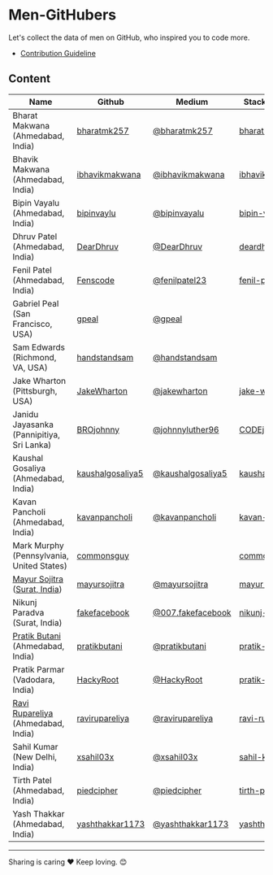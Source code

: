 # Men-GitHubers
Let's collect the data of men on GitHub, who inspired you to code more.

- [Contribution Guideline](https://github.com/pratikbutani/Men-GitHubers/blob/master/Contributing.md)

## Content

Name | Github | Medium | StackOverflow
--- | --- | --- | ---
Bharat Makwana (Ahmedabad, India) | [bharatmk257](https://github.com/bharatmk257) | [@bharatmk257](https://medium.com/@bharatmk257) | [bharatmk257](https://stackoverflow.com/cv/bharatmk257)
Bhavik Makwana (Ahmedabad, India) | [ibhavikmakwana](https://github.com/ibhavikmakwana) | [@ibhavikmakwana](https://medium.com/@ibhavikmakwana) | [ibhavikmakwana](https://stackoverflow.com/users/7652758/ibhavikmakwana)
Bipin Vayalu (Ahmedabad, India) | [bipinvaylu](https://github.com/bipinvaylu) | [@bipinvayalu](https://medium.com/@bipinvayalu) | [bipin-vayalu](https://stackoverflow.com/users/722683/bipin-vayalu)
Dhruv Patel (Ahmedabad, India) | [DearDhruv](https://github.com/DearDhruv) | [@DearDhruv](https://medium.com/@DearDhruv) | [deardhruv](https://stackoverflow.com/users/596566/deardhruv)  
Fenil Patel (Ahmedabad, India) | [Fenscode](https://github.com/Fenscode) | [@fenilpatel23](https://medium.com/@fenilpatel23) | [fenil-patel](https://stackoverflow.com/users/8769330/fenil-patel)
Gabriel Peal (San Francisco, USA) | [gpeal](https://github.com/gpeal) | [@gpeal](https://medium.com/@gpeal)
Sam Edwards (Richmond, VA, USA) | [handstandsam](https://github.com/handstandsam) | [@handstandsam](https://medium.com/@handstandsam)
Jake Wharton (Pittsburgh, USA) | [JakeWharton](https://github.com/JakeWharton) | [@jakewharton](https://medium.com/@jakewharton)  | [jake-wharton](https://stackoverflow.com/users/132047/jake-wharton)
Janidu Jayasanka (Pannipitiya, Sri Lanka) | [BROjohnny](https://github.com/BROjohnny) | [@johnnyluther96](https://medium.com/@johnnyluther96) | [CODEjohnny](https://stackoverflow.com/users/10352327/janidu-jayasanka)
Kaushal Gosaliya (Ahmedabad, India) | [kaushalgosaliya5](https://github.com/kaushalgosaliya5) | [@kaushalgosaliya5](https://medium.com/@kaushalgosaliya5) |[kaushal-gosaliya](https://stackoverflow.com/users/7522273/kaushal-gosaliya?tab=profile)
Kavan Pancholi (Ahmedabad, India) | [kavanpancholi](https://github.com/kavanpancholi) | [@kavanpancholi](https://medium.com/@kavanpancholi) | [kavan-pancholi](https://stackoverflow.com/users/2893123/kavan-pancholi)
Mark Murphy (Pennsylvania, United States) | [commonsguy](https://github.com/commonsguy) |   | [commonsguy](https://stackoverflow.com/users/115145/commonsware)
[Mayur Sojitra](https://www.murait.com/) ([Surat, India](https://goo.gl/maps/hvbHAJekX5ro8Bh48)) | [mayursojitra](https://github.com/mayursojitra) | [@mayursojitra](https://medium.com/@mayursojitra) | [mayur-sojitra](https://stackoverflow.com/users/1865488/mayur-sojitra)
Nikunj Paradva (Surat, India) | [fakefacebook](https://github.com/fakefacebook) | [@007.fakefacebook](https://medium.com/@007.fakefacebook) | [nikunj-paradva](https://stackoverflow.com/users/5773037/nikunj-paradva)
[Pratik Butani](https://pratikbutani.com) (Ahmedabad, India) | [pratikbutani](https://github.com/pratikbutani) | [@pratikbutani](https://medium.com/@pratikbutani) | [pratik-butani](https://stackoverflow.com/users/1318946/pratik-butani)
Pratik Parmar (Vadodara, India) | [HackyRoot](https://github.com/HackyRoot) | [@HackyRoot](https://medium.com/@hackyroot) | [pratik-parmar](https://stackoverflow.com/users/6338733/pratik-parmar)
[Ravi Rupareliya](https://ravirupareliya.com) (Ahmedabad, India) | [ravirupareliya](https://github.com/ravirupareliya) | [@ravirupareliya](https://medium.com/@ravirupareliya) | [ravi-rupareliya](https://stackoverflow.com/users/3134215/ravi-rupareliya)
Sahil Kumar (New Delhi, India) | [xsahil03x](https://github.com/xsahil03x) | [@xsahil03x](https://medium.com/@xsahil03x) | [sahil-kumar](https://stackoverflow.com/users/10036882/sahil-kumar)
Tirth Patel (Ahmedabad, India) | [piedcipher](https://github.com/piedcipher) | [@piedcipher](https://medium.com/@piedcipher) | [tirth-patel](https://stackoverflow.com/users/4593315/tirth-patel)
Yash Thakkar (Ahmedabad, India) | [yashthakkar1173](https://github.com/yashthakkar1173) | [@yashthakkar1173](https://medium.com/@yashthakkar1173) | [yashthakkar1173](https://stackoverflow.com/users/7727376/yashthakkar1173)


 --------
 

 Sharing is caring ❤️ Keep loving. 😊
